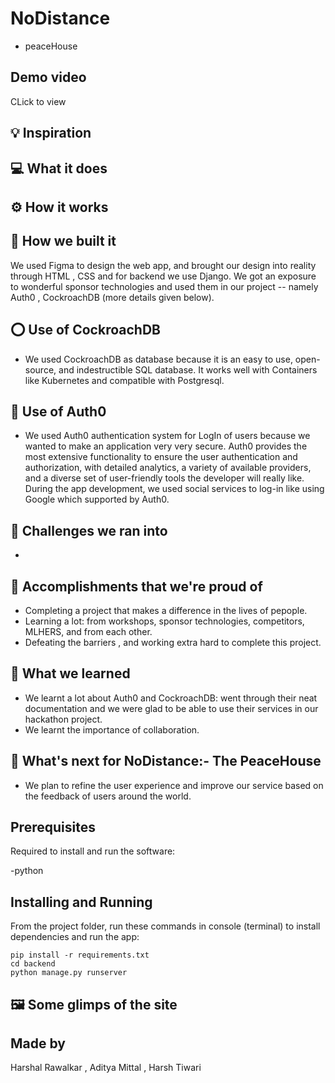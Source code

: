 # NoDistance
 - peaceHouse

## Demo video

CLick  to view 

## 💡 Inspiration


## 💻 What it does

## ⚙️ How it works

## 🔨 How we built it
We used Figma to design the web app, and brought our design into reality through HTML , CSS and for backend we use Django. We got an exposure to wonderful sponsor technologies and used them in our project -- namely Auth0 , CockroachDB  (more details given below). 

## ⭕ Use of CockroachDB
- We used CockroachDB as database because it is an easy to use, open-source, and indestructible SQL database. It works well with Containers like Kubernetes and compatible with Postgresql.

##  Use of Auth0
- We used Auth0 authentication system for LogIn of users because we wanted to make an application very very secure. Auth0 provides the most extensive functionality to ensure the user authentication and authorization, with detailed analytics, a variety of available providers, and a diverse set of user-friendly tools the developer will really like. During the app development, we used social services to log-in like using Google which supported by Auth0.


## 🧠 Challenges we ran into
- 
## 🏅 Accomplishments that we're proud of
- Completing a project that makes a difference in the lives of pepople. 
- Learning a lot: from workshops, sponsor technologies, competitors, MLHERS, and from each other. 
- Defeating the barriers , and working extra hard to complete this project. 

## 📖 What we learned
- We learnt a lot about Auth0 and CockroachDB: went through their neat documentation and we were glad to be able to use their services in our hackathon project. 
- We learnt the importance of collaboration.
 

## 🚀 What's next for NoDistance:- The PeaceHouse
- We plan to refine the user experience and improve our service based on the feedback of users around the world.

## Prerequisites
Required to install and run the software:

-python

## Installing and Running

From the project folder, run these commands in console (terminal) to install dependencies and run the app:

```
pip install -r requirements.txt
cd backend
python manage.py runserver
```

## 🖼️ Some glimps of the site

## Made by
Harshal Rawalkar , Aditya Mittal , Harsh Tiwari
